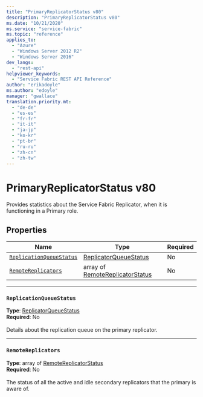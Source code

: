 ```yaml
---
title: "PrimaryReplicatorStatus v80"
description: "PrimaryReplicatorStatus v80"
ms.date: "10/21/2020"
ms.service: "service-fabric"
ms.topic: "reference"
applies_to: 
  - "Azure"
  - "Windows Server 2012 R2"
  - "Windows Server 2016"
dev_langs: 
  - "rest-api"
helpviewer_keywords: 
  - "Service Fabric REST API Reference"
author: "erikadoyle"
ms.author: "edoyle"
manager: "gwallace"
translation.priority.mt: 
  - "de-de"
  - "es-es"
  - "fr-fr"
  - "it-it"
  - "ja-jp"
  - "ko-kr"
  - "pt-br"
  - "ru-ru"
  - "zh-cn"
  - "zh-tw"
---
```

# PrimaryReplicatorStatus v80

Provides statistics about the Service Fabric Replicator, when it is functioning in a Primary role.

## Properties
| Name | Type | Required |
| --- | --- | --- |
| [`ReplicationQueueStatus`](#replicationqueuestatus) | [ReplicatorQueueStatus](sfclient-v80-model-replicatorqueuestatus.md) | No |
| [`RemoteReplicators`](#remotereplicators) | array of [RemoteReplicatorStatus](sfclient-v80-model-remotereplicatorstatus.md) | No |

____
### `ReplicationQueueStatus`
__Type__: [ReplicatorQueueStatus](sfclient-v80-model-replicatorqueuestatus.md) <br/>
__Required__: No<br/>
<br/>
Details about the replication queue on the primary replicator.

____
### `RemoteReplicators`
__Type__: array of [RemoteReplicatorStatus](sfclient-v80-model-remotereplicatorstatus.md) <br/>
__Required__: No<br/>
<br/>
The status of all the active and idle secondary replicators that the primary is aware of.
